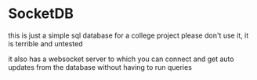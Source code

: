 # SocketDB

this is just a simple sql database for a college project
please don't use it, it is terrible and untested

it also has a websocket server to which you can connect and get auto updates
from the database without having to run queries
